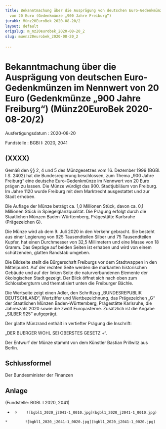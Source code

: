 ```yaml
---
Title: Bekanntmachung über die Ausprägung von deutschen Euro-Gedenkmünzen im Nennwert
  von 20 Euro (Gedenkmünze „900 Jahre Freiburg“)
jurabk: Münz20EuroBek 2020-08-20/2
layout: default
origslug: m_nz20eurobek_2020-08-20_2
slug: muenz20eurobek_2020-08-20_2

---
```


# Bekanntmachung über die Ausprägung von deutschen Euro-Gedenkmünzen im Nennwert von 20 Euro (Gedenkmünze „900 Jahre Freiburg“) (Münz20EuroBek 2020-08-20/2)

Ausfertigungsdatum
:   2020-08-20

Fundstelle
:   BGBl I: 2020, 2041


## (XXXX)

Gemäß den §§ 2, 4 und 5 des Münzgesetzes vom 16. Dezember 1999 (BGBl.
I S. 2402) hat die Bundesregierung beschlossen, zum Thema „900 Jahre
Freiburg“ eine deutsche Euro-Gedenkmünze im Nennwert von 20 Euro
prägen zu lassen. Die Münze würdigt das 900. Stadtjubiläum von
Freiburg. Im Jahre 1120 wurde Freiburg mit dem Marktrecht ausgestattet
und zur Stadt erhoben.

Die Auflage der Münze beträgt ca. 1,0 Millionen Stück, davon ca. 0,1
Millionen Stück in Spiegelglanzqualität. Die Prägung erfolgt durch die
Staatlichen Münzen Baden-Württemberg, Prägestätte Karlsruhe
(Prägezeichen G).

Die Münze wird ab dem 9. Juli 2020 in den Verkehr gebracht. Sie
besteht aus einer Legierung von 925 Tausendteilen Silber und 75
Tausendteilen Kupfer, hat einen Durchmesser von 32,5 Millimetern und
eine Masse von 18 Gramm. Das Gepräge auf beiden Seiten ist erhaben und
wird von einem schützenden, glatten Randstab umgeben.

Die Bildseite stellt die Bürgerschaft Freiburgs vor dem Stadtwappen in
den Mittelpunkt. Auf der rechten Seite werden die markanten
historischen Gebäude und auf der linken Seite die naturverbundenen
Elemente der ökologischen Stadt gezeigt. Der Blick öffnet sich nach
oben zum Schlossbergturm und thematisiert unten die Freiburger Bächle.

Die Wertseite zeigt einen Adler, den Schriftzug „BUNDESREPUBLIK
DEUTSCHLAND“, Wertziffer und Wertbezeichnung, das Prägezeichen „G“ der
Staatlichen Münzen Baden-Württemberg, Prägestätte Karlsruhe, die
Jahreszahl 2020 sowie die zwölf Europasterne. Zusätzlich ist die
Angabe „SILBER 925“ aufgeprägt.

Der glatte Münzrand enthält in vertiefter Prägung die Inschrift:

„DER BUERGER WOHL SEI OBERSTES GESETZ +“.

Der Entwurf der Münze stammt von dem Künstler Bastian Prillwitz aus
Berlin.


## Schlussformel

Der Bundesminister der Finanzen


## Anlage

(Fundstelle: BGBl. I 2020, 2041)



*    *        ![bgbl1_2020_j2041-1_0010.jpg](bgbl1_2020_j2041-1_0010.jpg)
    *        ![bgbl1_2020_j2041-1_0020.jpg](bgbl1_2020_j2041-1_0020.jpg)


